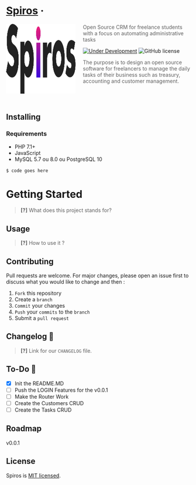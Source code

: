 # [Spiros](https://reactjs.org/) &middot;
<img src="./public/img/logo.svg" align="left" width="190px" height="190px"/>
<img align="left" width="0" height="192px" hspace="10"/>

> Open Source CRM for freelance students with a focus on automating administrative tasks

[![Under Development](https://img.shields.io/badge/under-development-orange.svg)](#)
![GitHub license](https://img.shields.io/badge/license-MIT-blue.svg)

> The purpose is to design an open source software for freelancers to manage the daily tasks of their business such as treasury, accounting and customer management.

<br>
<br>

## Installing

### Requirements
* PHP 7.1+
* JavaScript
* MySQL 5.7 ou 8.0 ou PostgreSQL 10

```sh
$ code goes here
```

# Getting Started

> **[?]** What does this project stands for?

## Usage

> **[?]** How to use it ? 

## Contributing

Pull requests are welcome. For major changes, please open an issue first to discuss what you would like to change and then : 

1. `Fork` this repository
2. Create a `branch`
3. `Commit` your changes
4. `Push` your `commits` to the `branch`
5. Submit a `pull request`



## Changelog :memo:

> **[?]** Link for our `CHANGELOG` file.

## To-Do :man:

- [x] Init the README.MD
- [ ] Push the LOGIN Features for the v0.0.1
- [ ] Make the Router Work 
- [ ] Create the Customers CRUD
- [ ] Create the Tasks CRUD

## Roadmap

v0.0.1


## License

Spiros is [MIT licensed](https://choosealicense.com/licenses/mit/).
